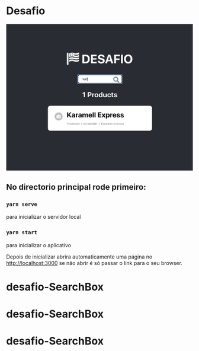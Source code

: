 # Desafio 

<img src=".gitimages/cover.png">

## No directorio principal rode primeiro:

### `yarn serve`

para inicializar o servidor local

### `yarn start`

para inicializar o aplicativo

Depois de inicializar abrira automaticamente uma página no
[http://localhost:3000](http://localhost:3000) se não abrir é só passar o link para o seu browser.
# desafio-SearchBox
# desafio-SearchBox
# desafio-SearchBox
